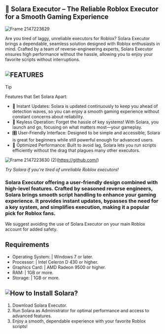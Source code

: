 ## 🌌 Solara Executor – The Reliable Roblox Executor for a Smooth Gaming Experience

![Frame 2147223629](https://github.com/user-attachments/assets/c99c97c7-39e2-44d4-9d71-e4ac81a61862)



Are you tired of laggy, unreliable executors for Roblox? Solara Executor brings a dependable, seamless solution designed with Roblox enthusiasts in mind. Crafted by a team of reverse-engineering experts, Solara Executor ensures high performance without the hassle, allowing you to enjoy your favorite scripts without interruptions.


## ![FEATURES](https://github.com/user-attachments/assets/f63a4849-c5b0-4de2-88b5-ec60a65ebc29)


> [!TIP]
> Features that Set Solara Apart:
> * 🌟 Instant Updates: Solara is updated continuously to keep you ahead of detection waves, so you can enjoy a smooth gaming experience without constant concerns about reliability.
> * 🔐 Keyless Operation: Forget the hassle of key systems! With Solara, you launch and go, focusing on what matters most—your gameplay.
> * 🎛️ User-Friendly Interface: Designed to be simple and accessible, Solara is great for beginners while still powerful enough for advanced users.
> * 🚀 Optimized Performance: Built to avoid lag, Solara lets you run scripts efficiently without the drag that plagues many other executors.

![Frame 2147223630 (2)](https://github.com/user-attachments/assets/4859cbbe-a75d-4eff-94fb-11aca042c702)(https://github.com/)


*Try Solara if you're tired of unreliable Roblox executors!*

### Solara Executor offering a user-friendly design combined with high-level features. Crafted by seasoned reverse engineers, Solara brings smooth script handling to enhance your gaming experience. It provides instant updates, bypasses the need for a key system, and simplifies execution, making it a popular pick for Roblox fans.

We suggest avoiding the use of Solara Executor on your main Roblox account for added safety.



## Requirements

- Operating System: | Windows 7 or later.
- Processor: | Intel Celeron D 430 or higher.
- Graphics Card: | AMD Radeon 9500 or higher.
- RAM: | 1GB or more.
- Storage: | 1GB or more.

## ![How to Install Solara?](https://github.com/user-attachments/assets/885444a7-bfb5-411c-965b-273225910f78)

1. Download Solara Executor.
2. Run Solara as Administrator for optimal performance and access to advanced features.
3. Enjoy a smooth, dependable experience with your favorite Roblox scripts!


